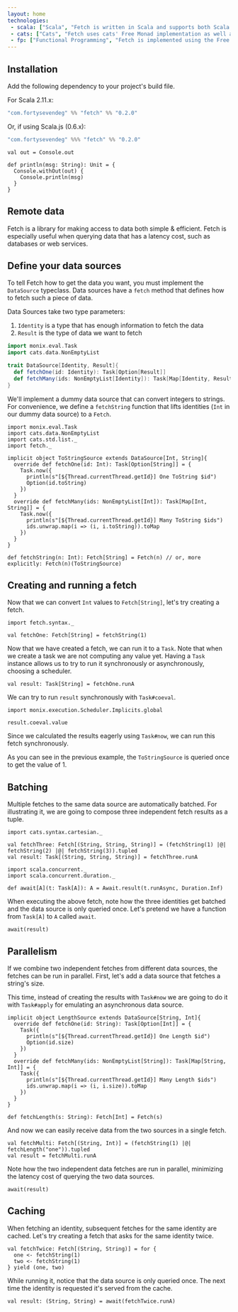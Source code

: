 ```yaml
---
layout: home
technologies:
 - scala: ["Scala", "Fetch is written in Scala and supports both Scala (JVM) and Scala.js (JavaScript environments)"]
 - cats: ["Cats", "Fetch uses cats' Free Monad implementation as well as some of its data types."]
 - fp: ["Functional Programming", "Fetch is implemented using the Free Monad and Interpreter pattern."]
---
```


## Installation

Add the following dependency to your project's build file.

For Scala 2.11.x:

```scala
"com.fortysevendeg" %% "fetch" %% "0.2.0"
```

Or, if using Scala.js (0.6.x):

```scala
"com.fortysevendeg" %%% "fetch" %% "0.2.0"
```

```tut:invisible
val out = Console.out

def println(msg: String): Unit = {
  Console.withOut(out) {
    Console.println(msg)
  }
}
```

## Remote data

Fetch is a library for making access to data both simple & efficient. Fetch is especially useful when querying data that
has a latency cost, such as databases or web services.

## Define your data sources

To tell Fetch how to get the data you want, you must implement the `DataSource` typeclass. Data sources have a `fetch` method that
defines how to fetch such a piece of data.

Data Sources take two type parameters:

<ol>
<li><code>Identity</code> is a type that has enough information to fetch the data</li>
<li><code>Result</code> is the type of data we want to fetch</li>
</ol>

```scala
import monix.eval.Task
import cats.data.NonEmptyList

trait DataSource[Identity, Result]{
  def fetchOne(id: Identity): Task[Option[Result]]
  def fetchMany(ids: NonEmptyList[Identity]): Task[Map[Identity, Result]]
}
```

We'll implement a dummy data source that can convert integers to strings. For convenience, we define a `fetchString` function that lifts identities (`Int` in our dummy data source) to a `Fetch`. 

```tut:silent
import monix.eval.Task
import cats.data.NonEmptyList
import cats.std.list._
import fetch._

implicit object ToStringSource extends DataSource[Int, String]{
  override def fetchOne(id: Int): Task[Option[String]] = {
    Task.now({
      println(s"[${Thread.currentThread.getId}] One ToString $id")
      Option(id.toString)
    })
  }
  override def fetchMany(ids: NonEmptyList[Int]): Task[Map[Int, String]] = {
    Task.now({
      println(s"[${Thread.currentThread.getId}] Many ToString $ids")
      ids.unwrap.map(i => (i, i.toString)).toMap
    })
  }
}

def fetchString(n: Int): Fetch[String] = Fetch(n) // or, more explicitly: Fetch(n)(ToStringSource)
```

## Creating and running a fetch

Now that we can convert `Int` values to `Fetch[String]`, let's try creating a fetch.

```tut:silent
import fetch.syntax._

val fetchOne: Fetch[String] = fetchString(1)
```

Now that we have created a fetch, we can run it to a `Task`. Note that when we create a task we are not computing any value yet. Having a `Task` instance allows us to try to run it synchronously or asynchronously, choosing a scheduler.

```tut:book
val result: Task[String] = fetchOne.runA
```

We can try to run `result` synchronously with `Task#coeval`. 

```tut:book
import monix.execution.Scheduler.Implicits.global

result.coeval.value
```

Since we calculated the results eagerly using `Task#now`, we can run this fetch synchronously.

As you can see in the previous example, the `ToStringSource` is queried once to get the value of 1.

## Batching

Multiple fetches to the same data source are automatically batched. For illustrating it, we are going to compose three independent fetch results as a tuple.

```tut:book
import cats.syntax.cartesian._

val fetchThree: Fetch[(String, String, String)] = (fetchString(1) |@| fetchString(2) |@| fetchString(3)).tupled
val result: Task[(String, String, String)] = fetchThree.runA
```

```tut:invisible
import scala.concurrent._
import scala.concurrent.duration._

def await[A](t: Task[A]): A = Await.result(t.runAsync, Duration.Inf)
```

When executing the above fetch, note how the three identities get batched and the data source is only queried once. Let's pretend we have a function from `Task[A]` to `A` called `await`.

```tut:book
await(result)
```

## Parallelism

If we combine two independent fetches from different data sources, the fetches can be run in parallel. First, let's add a data source that fetches a string's size.

This time, instead of creating the results with `Task#now` we are going to do it with `Task#apply` for emulating an asynchronous data source.

```tut:silent
implicit object LengthSource extends DataSource[String, Int]{
  override def fetchOne(id: String): Task[Option[Int]] = {
    Task({
      println(s"[${Thread.currentThread.getId}] One Length $id")
      Option(id.size)
    })
  }
  override def fetchMany(ids: NonEmptyList[String]): Task[Map[String, Int]] = {
    Task({
      println(s"[${Thread.currentThread.getId}] Many Length $ids")
      ids.unwrap.map(i => (i, i.size)).toMap
    })
  }
}

def fetchLength(s: String): Fetch[Int] = Fetch(s)
```

And now we can easily receive data from the two sources in a single fetch. 

```tut:book
val fetchMulti: Fetch[(String, Int)] = (fetchString(1) |@| fetchLength("one")).tupled
val result = fetchMulti.runA
```

Note how the two independent data fetches are run in parallel, minimizing the latency cost of querying the two data sources.

```tut:book
await(result)
```

## Caching

When fetching an identity, subsequent fetches for the same identity are cached. Let's try creating a fetch that asks for the same identity twice.

```tut:book
val fetchTwice: Fetch[(String, String)] = for {
  one <- fetchString(1)
  two <- fetchString(1)
} yield (one, two)
```

While running it, notice that the data source is only queried once. The next time the identity is requested it's served from the cache.

```tut:book
val result: (String, String) = await(fetchTwice.runA)
```

